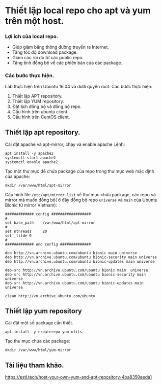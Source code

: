 # Thiết lập local repo cho apt và yum trên một host.
### Lợi ích của local repo.
- Giúp giảm băng thông đường truyền ra Internet.
- Tăng tốc độ download package.
- Giảm các rủi do từ các public repo.
- Tăng tính đồng bộ về các phiên bản của các package.

### Các bước thực hiện.
Lab thực hiện trên Ubuntu 16.04 và  dưới quyền root.
Các bước thực hiện:

1. Thiết lập APT repository.
2. Thiết lập YUM repository.
3. Đặt lịch đồng bộ và đồng bộ repo.
4. Cấu hình trên ubuntu client.
5. Cấu hình trên CentOS client.


## Thiết lập apt repository.
Cài đặt apache và apt-mirror, chạy và enable apache Lệnh:
```
apt install -y apache2 
systemctl start apache2
systemctl enable apache2
```
Tạo một thư mục để chứa package của repo trong thư mục web mặc định của apache:
```
mkdir /var/www/html/apt-mirror
```
Cấu hình file `/etc/apt/mirror.list` về thư mục chứa package, các repo và mirror mà muốn đồng bộ( ở đây đồng bộ repo `universe` và `main` của Ubuntu Bionic từ mirror Vietnam):
```
############# config ##################
#
set base_path    /var/www/html/apt-mirror
#
set nthreads     20
set _tilde 0
#
############# end config ##############

deb http://vn.archive.ubuntu.com/ubuntu bionic main universe            
deb http://vn.archive.ubuntu.com/ubuntu bionic-security main universe 
deb http://vn.archive.ubuntu.com/ubuntu bionic-updates main universe 

deb-src http://vn.archive.ubuntu.com/ubuntu bionic main  universe 
deb-src http://vn.archive.ubuntu.com/ubuntu bionic-security main  universe
deb-src http://vn.archive.ubuntu.com/ubuntu bionic-updates main universe

clean http://vn.archive.ubuntu.com/ubuntu                      
```

## Thiết lập yum repository
Cài đặt một số package cần thiết.
```
apt install -y createrepo yum-utils
```
Tạo thư mục chứa các package:
```
mkdir /var/www/html/yum-mirror
```


## Tài liệu tham khảo.
https://estl.tech/host-your-own-yum-and-apt-repository-4ba8350eeda1
